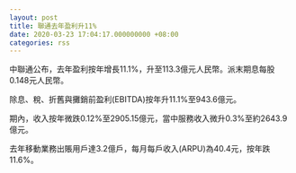 ```yaml
---
layout: post
title: 聯通去年盈利升11%
date: 2020-03-23 17:04:17.000000000 +08:00
categories: rss
---
```


中聯通公布，去年盈利按年增長11.1%，升至113.3億元人民幣。派末期息每股0.148元人民幣。

除息、稅、折舊與攤銷前盈利(EBITDA)按年升11.1%至943.6億元。

期內，收入按年微跌0.12%至2905.15億元，當中服務收入微升0.3%至約2643.9億元。

去年移動業務出賬用戶達3.2億戶，每月每戶收入(ARPU)為40.4元，按年跌11.6%。
